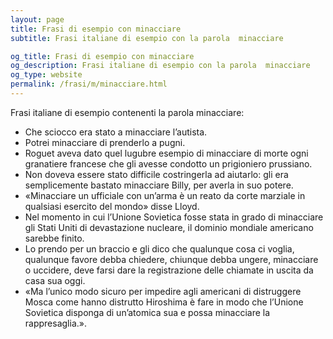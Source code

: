 ```yaml
---
layout: page
title: Frasi di esempio con minacciare 
subtitle: Frasi italiane di esempio con la parola  minacciare

og_title: Frasi di esempio con minacciare 
og_description: Frasi italiane di esempio con la parola  minacciare
og_type: website
permalink: /frasi/m/minacciare.html
---
```


Frasi italiane di esempio contenenti la parola minacciare:


- Che sciocco era stato a minacciare l’autista.
- Potrei minacciare di prenderlo a pugni.
- Roguet aveva dato quel lugubre esempio di minacciare di morte ogni granatiere francese che gli avesse condotto un prigioniero prussiano.
- Non doveva essere stato difficile costringerla ad aiutarlo: gli era semplicemente bastato minacciare Billy, per averla in suo potere.
- «Minacciare un ufficiale con un’arma è un reato da corte marziale in qualsiasi esercito del mondo» disse Lloyd.
- Nel momento in cui l’Unione Sovietica fosse stata in grado di minacciare gli Stati Uniti di devastazione nucleare, il dominio mondiale americano sarebbe finito.
- Lo prendo per un braccio e gli dico che qualunque cosa ci voglia, qualunque favore debba chiedere, chiunque debba ungere, minacciare o uccidere, deve farsi dare la registrazione delle chiamate in uscita da casa sua oggi.
- «Ma l’unico modo sicuro per impedire agli americani di distruggere Mosca come hanno distrutto Hiroshima è fare in modo che l’Unione Sovietica disponga di un’atomica sua e possa minacciare la rappresaglia.».

